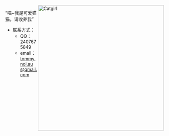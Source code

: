 <img align="right" src="CG.png" width="400px" alt="Catgirl" title="Catgirl" />

“喵~我是可爱猫猫，请收养我”

- 联系方式：
  - QQ：2407675849
  - email：tommy.noi.au@gmail.com
